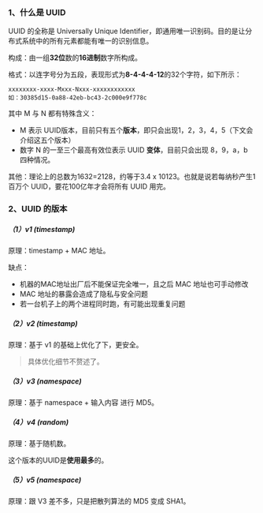 ### 1、什么是 UUID

UUID 的全称是 Universally Unique Identifier，即通用唯一识别码。目的是让分布式系统中的所有元素都能有唯一的识别信息。

构成：由一组**32位**数的**16进制**数字所构成。

格式：以连字号分为五段，表现形式为**8-4-4-4-12**的32个字符，如下所示：

```
xxxxxxxx-xxxx-Mxxx-Nxxx-xxxxxxxxxxxx
如：30385d15-0a88-42eb-bc43-2c000e9f778c
```

其中 M 与 N 都有特殊含义：

- M 表示 UUID版本，目前只有五个**版本**，即只会出现1，2，3，4，5（下文会介绍这五个版本）
- 数字 N 的一至三个最高有效位表示 UUID **变体**，目前只会出现 8，9，a，b 四种情况。

其他：理论上的总数为1632=2128，约等于3.4 x 10123。也就是说若每纳秒产生1百万个 UUID，要花100亿年才会将所有 UUID 用完。

### 2、UUID 的版本

##### （1）v1 (timestamp)

原理：timestamp + MAC 地址。

缺点：

- 机器的MAC地址出厂后不能保证完全唯一，且之后 MAC 地址也可手动修改
- MAC 地址的暴露会造成了隐私与安全问题
- 若一台机子上的两个进程同时跑，有可能出现重复问题

##### （2）v2 (timestamp)

原理：基于 v1 的基础上优化了下，更安全。

> 具体优化细节不赘述了。

##### （3）v3 (namespace)

原理：基于 namespace + 输入内容 进行 MD5。

##### （4）v4 (random)

原理：基于随机数。

这个版本的UUID是**使用最多**的。

##### （5）v5 (namespace)

原理：跟 V3 差不多，只是把散列算法的 MD5 变成 SHA1。